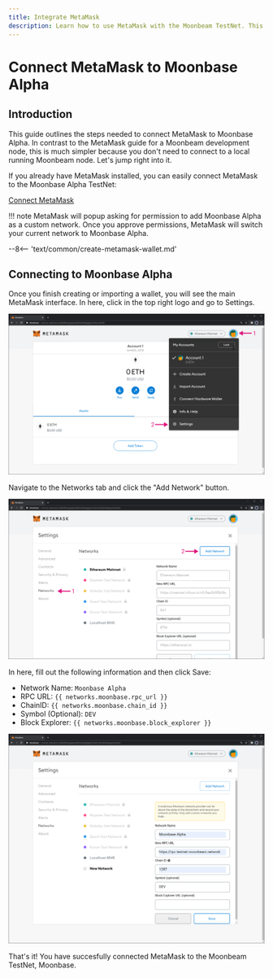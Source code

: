 ```yaml
---
title: Integrate MetaMask
description: Learn how to use MetaMask with the Moonbeam TestNet. This tutorial shows you how to connect a default installation of MetaMask to Moonbase Alpha.
---
```


# Connect MetaMask to Moonbase Alpha

## Introduction

This guide outlines the steps needed to connect MetaMask to Moonbase Alpha. In contrast to the MetaMask guide for a Moonbeam development node, this is much simpler because you don't need to connect to a local running Moonbeam node. Let's jump right into it.

If you already have MetaMask installed, you can easily connect MetaMask to the Moonbase Alpha TestNet:

<div class="button-wrapper">
    <a href="#" class="md-button connectMetaMask">Connect MetaMask</a>
</div>

!!! note
    MetaMask will popup asking for permission to add Moonbase Alpha as a custom network. Once you approve permissions, MetaMask will switch your current network to Moonbase Alpha.
    
--8<-- 'text/common/create-metamask-wallet.md'

## Connecting to Moonbase Alpha

Once you finish creating or importing a wallet, you will see the main MetaMask interface. In here, click in the top right logo and go to Settings.

![MetaMask3](/images/testnet/testnet-metamask3.png)

Navigate to the Networks tab and click the "Add Network" button.

![MetaMask4](/images/testnet/testnet-metamask4.png)

In here, fill out the following information and then click Save:

  - Network Name: `Moonbase Alpha`
  - RPC URL: `{{ networks.moonbase.rpc_url }}`
  - ChainID: `{{ networks.moonbase.chain_id }}`
  - Symbol (Optional): `DEV`
  - Block Explorer: `{{ networks.moonbase.block_explorer }}`

![MetaMask5](/images/testnet/testnet-metamask5.png)

That's it! You have succesfully connected MetaMask to the Moonbeam TestNet, Moonbase.
